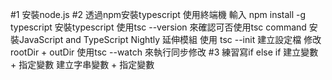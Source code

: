 #1 安裝node.js
#2 透過npm安裝typescript
使用終端機 輸入 npm install -g typescript 安裝typescript
使用tsc --version 來確認可否使用tsc command
安裝JavaScript and TypeScript Nightly 延伸模組
使用 tsc --init 建立設定檔 修改rootDir +  outDir
使用tsc --watch 來執行同步修改 
#3 練習寫if else if 
建立變數 + 指定變數
建立字串變數 + 指定變數
